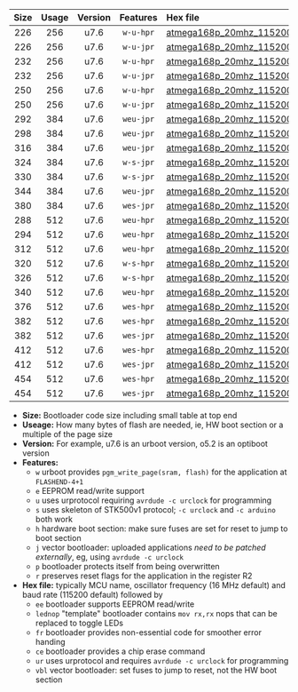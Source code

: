|Size|Usage|Version|Features|Hex file|
|:-:|:-:|:-:|:-:|:--|
|226|256|u7.6|`w-u-hpr`|[atmega168p_20mhz_115200bps_ur.hex](https://raw.githubusercontent.com/stefanrueger/urboot/main/atmega168p_20mhz_115200bps_ur.hex)|
|226|256|u7.6|`w-u-jpr`|[atmega168p_20mhz_115200bps_ur_vbl.hex](https://raw.githubusercontent.com/stefanrueger/urboot/main/atmega168p_20mhz_115200bps_ur_vbl.hex)|
|232|256|u7.6|`w-u-hpr`|[atmega168p_20mhz_115200bps_lednop_ur.hex](https://raw.githubusercontent.com/stefanrueger/urboot/main/atmega168p_20mhz_115200bps_lednop_ur.hex)|
|232|256|u7.6|`w-u-jpr`|[atmega168p_20mhz_115200bps_lednop_ur_vbl.hex](https://raw.githubusercontent.com/stefanrueger/urboot/main/atmega168p_20mhz_115200bps_lednop_ur_vbl.hex)|
|250|256|u7.6|`w-u-hpr`|[atmega168p_20mhz_115200bps_lednop_fr_ur.hex](https://raw.githubusercontent.com/stefanrueger/urboot/main/atmega168p_20mhz_115200bps_lednop_fr_ur.hex)|
|250|256|u7.6|`w-u-jpr`|[atmega168p_20mhz_115200bps_lednop_fr_ur_vbl.hex](https://raw.githubusercontent.com/stefanrueger/urboot/main/atmega168p_20mhz_115200bps_lednop_fr_ur_vbl.hex)|
|292|384|u7.6|`weu-jpr`|[atmega168p_20mhz_115200bps_ee_ur_vbl.hex](https://raw.githubusercontent.com/stefanrueger/urboot/main/atmega168p_20mhz_115200bps_ee_ur_vbl.hex)|
|298|384|u7.6|`weu-jpr`|[atmega168p_20mhz_115200bps_ee_lednop_ur_vbl.hex](https://raw.githubusercontent.com/stefanrueger/urboot/main/atmega168p_20mhz_115200bps_ee_lednop_ur_vbl.hex)|
|316|384|u7.6|`weu-jpr`|[atmega168p_20mhz_115200bps_ee_lednop_fr_ur_vbl.hex](https://raw.githubusercontent.com/stefanrueger/urboot/main/atmega168p_20mhz_115200bps_ee_lednop_fr_ur_vbl.hex)|
|324|384|u7.6|`w-s-jpr`|[atmega168p_20mhz_115200bps_vbl.hex](https://raw.githubusercontent.com/stefanrueger/urboot/main/atmega168p_20mhz_115200bps_vbl.hex)|
|330|384|u7.6|`w-s-jpr`|[atmega168p_20mhz_115200bps_lednop_vbl.hex](https://raw.githubusercontent.com/stefanrueger/urboot/main/atmega168p_20mhz_115200bps_lednop_vbl.hex)|
|344|384|u7.6|`weu-jpr`|[atmega168p_20mhz_115200bps_ee_lednop_fr_ce_ur_vbl.hex](https://raw.githubusercontent.com/stefanrueger/urboot/main/atmega168p_20mhz_115200bps_ee_lednop_fr_ce_ur_vbl.hex)|
|380|384|u7.6|`wes-jpr`|[atmega168p_20mhz_115200bps_ee_vbl.hex](https://raw.githubusercontent.com/stefanrueger/urboot/main/atmega168p_20mhz_115200bps_ee_vbl.hex)|
|288|512|u7.6|`weu-hpr`|[atmega168p_20mhz_115200bps_ee_ur.hex](https://raw.githubusercontent.com/stefanrueger/urboot/main/atmega168p_20mhz_115200bps_ee_ur.hex)|
|294|512|u7.6|`weu-hpr`|[atmega168p_20mhz_115200bps_ee_lednop_ur.hex](https://raw.githubusercontent.com/stefanrueger/urboot/main/atmega168p_20mhz_115200bps_ee_lednop_ur.hex)|
|312|512|u7.6|`weu-hpr`|[atmega168p_20mhz_115200bps_ee_lednop_fr_ur.hex](https://raw.githubusercontent.com/stefanrueger/urboot/main/atmega168p_20mhz_115200bps_ee_lednop_fr_ur.hex)|
|320|512|u7.6|`w-s-hpr`|[atmega168p_20mhz_115200bps.hex](https://raw.githubusercontent.com/stefanrueger/urboot/main/atmega168p_20mhz_115200bps.hex)|
|326|512|u7.6|`w-s-hpr`|[atmega168p_20mhz_115200bps_lednop.hex](https://raw.githubusercontent.com/stefanrueger/urboot/main/atmega168p_20mhz_115200bps_lednop.hex)|
|340|512|u7.6|`weu-hpr`|[atmega168p_20mhz_115200bps_ee_lednop_fr_ce_ur.hex](https://raw.githubusercontent.com/stefanrueger/urboot/main/atmega168p_20mhz_115200bps_ee_lednop_fr_ce_ur.hex)|
|376|512|u7.6|`wes-hpr`|[atmega168p_20mhz_115200bps_ee.hex](https://raw.githubusercontent.com/stefanrueger/urboot/main/atmega168p_20mhz_115200bps_ee.hex)|
|382|512|u7.6|`wes-hpr`|[atmega168p_20mhz_115200bps_ee_lednop.hex](https://raw.githubusercontent.com/stefanrueger/urboot/main/atmega168p_20mhz_115200bps_ee_lednop.hex)|
|382|512|u7.6|`wes-jpr`|[atmega168p_20mhz_115200bps_ee_lednop_vbl.hex](https://raw.githubusercontent.com/stefanrueger/urboot/main/atmega168p_20mhz_115200bps_ee_lednop_vbl.hex)|
|412|512|u7.6|`wes-hpr`|[atmega168p_20mhz_115200bps_ee_lednop_fr.hex](https://raw.githubusercontent.com/stefanrueger/urboot/main/atmega168p_20mhz_115200bps_ee_lednop_fr.hex)|
|412|512|u7.6|`wes-jpr`|[atmega168p_20mhz_115200bps_ee_lednop_fr_vbl.hex](https://raw.githubusercontent.com/stefanrueger/urboot/main/atmega168p_20mhz_115200bps_ee_lednop_fr_vbl.hex)|
|454|512|u7.6|`wes-hpr`|[atmega168p_20mhz_115200bps_ee_lednop_fr_ce.hex](https://raw.githubusercontent.com/stefanrueger/urboot/main/atmega168p_20mhz_115200bps_ee_lednop_fr_ce.hex)|
|454|512|u7.6|`wes-jpr`|[atmega168p_20mhz_115200bps_ee_lednop_fr_ce_vbl.hex](https://raw.githubusercontent.com/stefanrueger/urboot/main/atmega168p_20mhz_115200bps_ee_lednop_fr_ce_vbl.hex)|

- **Size:** Bootloader code size including small table at top end
- **Useage:** How many bytes of flash are needed, ie, HW boot section or a multiple of the page size
- **Version:** For example, u7.6 is an urboot version, o5.2 is an optiboot version
- **Features:**
  + `w` urboot provides `pgm_write_page(sram, flash)` for the application at `FLASHEND-4+1`
  + `e` EEPROM read/write support
  + `u` uses urprotocol requiring `avrdude -c urclock` for programming
  + `s` uses skeleton of STK500v1 protocol; `-c urclock` and `-c arduino` both work
  + `h` hardware boot section: make sure fuses are set for reset to jump to boot section
  + `j` vector bootloader: uploaded applications *need to be patched externally*, eg, using `avrdude -c urclock`
  + `p` bootloader protects itself from being overwritten
  + `r` preserves reset flags for the application in the register R2
- **Hex file:** typically MCU name, oscillator frequency (16 MHz default) and baud rate (115200 default) followed by
  + `ee` bootloader supports EEPROM read/write
  + `lednop` "template" bootloader contains `mov rx,rx` nops that can be replaced to toggle LEDs
  + `fr` bootloader provides non-essential code for smoother error handing
  + `ce` bootloader provides a chip erase command
  + `ur` uses urprotocol and requires `avrdude -c urclock` for programming
  + `vbl` vector bootloader: set fuses to jump to reset, not the HW boot section

